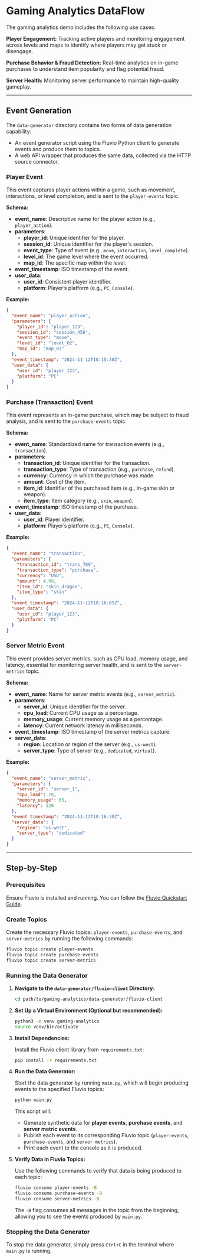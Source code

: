 # Gaming Analytics DataFlow

The gaming analytics demo includes the following use cases:

**Player Engagement:** Tracking active players and monitoring engagement across levels and maps to identify where players may get stuck or disengage.

**Purchase Behavior & Fraud Detection:** Real-time analytics on in-game purchases to understand item popularity and flag potential fraud.

**Server Health:** Monitoring server performance to maintain high-quality gameplay.

---

## Event Generation

The `data-generator` directory contains two forms of data generation capability: 
- An event generator script using the Fluvio Python client to generate events and produce them to topics.
- A web API wrapper that produces the same data, collected via the HTTP source connector.

### Player Event
This event captures player actions within a game, such as movement, interactions, or level completion, and is sent to the `player-events` topic.

**Schema:**
- **event_name**: Descriptive name for the player action (e.g., `player_action`).
- **parameters**:
  - **player_id**: Unique identifier for the player.
  - **session_id**: Unique identifier for the player's session.
  - **event_type**: Type of event (e.g., `move`, `interaction`, `level_complete`).
  - **level_id**: The game level where the event occurred.
  - **map_id**: The specific map within the level.
- **event_timestamp**: ISO timestamp of the event.
- **user_data**:
  - **user_id**: Consistent player identifier.
  - **platform**: Player’s platform (e.g., `PC`, `Console`).

**Example:**
```json
{
  "event_name": "player_action",
  "parameters": {
    "player_id": "player_123",
    "session_id": "session_456",
    "event_type": "move",
    "level_id": "level_02",
    "map_id": "map_03"
  },
  "event_timestamp": "2024-11-12T10:15:30Z",
  "user_data": {
    "user_id": "player_123",
    "platform": "PC"
  }
}
```

### Purchase (Transaction) Event
This event represents an in-game purchase, which may be subject to fraud analysis, and is sent to the `purchase-events` topic.

**Schema:**
- **event_name**: Standardized name for transaction events (e.g., `transaction`).
- **parameters**:
  - **transaction_id**: Unique identifier for the transaction.
  - **transaction_type**: Type of transaction (e.g., `purchase`, `refund`).
  - **currency**: Currency in which the purchase was made.
  - **amount**: Cost of the item.
  - **item_id**: Identifier of the purchased item (e.g., in-game skin or weapon).
  - **item_type**: Item category (e.g., `skin`, `weapon`).
- **event_timestamp**: ISO timestamp of the purchase.
- **user_data**:
  - **user_id**: Player identifier.
  - **platform**: Player’s platform (e.g., `PC`, `Console`).

**Example:**
```json
{
  "event_name": "transaction",
  "parameters": {
    "transaction_id": "trans_789",
    "transaction_type": "purchase",
    "currency": "USD",
    "amount": 4.99,
    "item_id": "skin_dragon",
    "item_type": "skin"
  },
  "event_timestamp": "2024-11-12T10:16:05Z",
  "user_data": {
    "user_id": "player_123",
    "platform": "PC"
  }
}
```

### Server Metric Event
This event provides server metrics, such as CPU load, memory usage, and latency, essential for monitoring server health, and is sent to the `server-metrics` topic.

**Schema:**
- **event_name**: Name for server metric events (e.g., `server_metric`).
- **parameters**:
  - **server_id**: Unique identifier for the server.
  - **cpu_load**: Current CPU usage as a percentage.
  - **memory_usage**: Current memory usage as a percentage.
  - **latency**: Current network latency in milliseconds.
- **event_timestamp**: ISO timestamp of the server metrics capture.
- **server_data**:
  - **region**: Location or region of the server (e.g., `us-west`).
  - **server_type**: Type of server (e.g., `dedicated`, `virtual`).

**Example:**
```json
{
  "event_name": "server_metric",
  "parameters": {
    "server_id": "server_1",
    "cpu_load": 78,
    "memory_usage": 65,
    "latency": 120
  },
  "event_timestamp": "2024-11-12T10:16:30Z",
  "server_data": {
    "region": "us-west",
    "server_type": "dedicated"
  }
}
```

---

## Step-by-Step

### Prerequisites
Ensure Fluvio is installed and running. You can follow the [Fluvio Quickstart Guide](https://www.fluvio.io/docs/getting-started/).

### Create Topics
Create the necessary Fluvio topics: `player-events`, `purchase-events`, and `server-metrics` by running the following commands:

```bash
fluvio topic create player-events
fluvio topic create purchase-events
fluvio topic create server-metrics
```

### Running the Data Generator

1. **Navigate to the `data-generator/fluvio-client` Directory:**

   ```bash
   cd path/to/gaming-analytics/data-generator/fluvio-client
   ```

2. **Set Up a Virtual Environment (Optional but recommended):**

   ```bash
   python3 -m venv gaming-analytics
   source venv/bin/activate
   ```

3. **Install Dependencies:**

   Install the Fluvio client library from `requirements.txt`:

   ```bash
   pip install -r requirements.txt
   ```

4. **Run the Data Generator:**

   Start the data generator by running `main.py`, which will begin producing events to the specified Fluvio topics:

   ```bash
   python main.py
   ```

   This script will:
   - Generate synthetic data for **player events**, **purchase events**, and **server metric events**.
   - Publish each event to its corresponding Fluvio topic (`player-events`, `purchase-events`, and `server-metrics`).
   - Print each event to the console as it is produced.

5. **Verify Data in Fluvio Topics:**

   Use the following commands to verify that data is being produced to each topic:

   ```bash
   fluvio consume player-events -B
   fluvio consume purchase-events -B
   fluvio consume server-metrics -B
   ```

   The `-B` flag consumes all messages in the topic from the beginning, allowing you to see the events produced by `main.py`.

### Stopping the Data Generator
To stop the data generator, simply press `Ctrl+C` in the terminal where `main.py` is running.